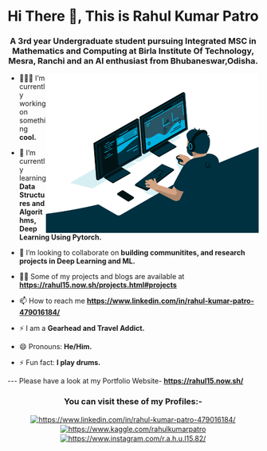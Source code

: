 <h1 align="center"; font-family="Arial";font-weight=bolder>Hi There 👋, This is Rahul Kumar Patro</h1>
<!-- 
<p align="left"> <img src="https://komarev.com/ghpvc/?username=Rahul1582" alt="Rahul1582" /> </p> -->

<h3 align="center">A 3rd year Undergraduate student pursuing Integrated MSC in Mathematics and Computing at Birla Institute Of Technology, Mesra, Ranchi and an AI enthusiast from Bhubaneswar,Odisha.</h3>


 <img align="right" alt="GIF" src="code.gif" height="320" />

- 👨🏽‍💻 I’m currently working on something **cool.**

- 🌱 I’m currently learning **Data Structures and Algorithms, Deep Learning Using Pytorch.**

- 👯 I’m looking to collaborate on **building communitites, and research projects in Deep Learning and ML.**

- 👨‍💻 Some of my projects and blogs are available at **https://rahul15.now.sh/projects.html#projects**

- 📫 How to reach me **https://www.linkedin.com/in/rahul-kumar-patro-479016184/**

- ⚡ I am a  **Gearhead and Travel Addict.**

- 😄 Pronouns: **He/Him.**

- ⚡ Fun fact: **I play drums.**

--- Please have a look at my Portfolio Website- **https://rahul15.now.sh/**


<h3 align="center">You can visit these of my Profiles:-</h3>

<p align="center">
<a href="https://www.linkedin.com/in/rahul-kumar-patro-479016184/" target="blank"><img align="center" src="https://cdn.jsdelivr.net/npm/simple-icons@3.0.1/icons/linkedin.svg" alt="https://www.linkedin.com/in/rahul-kumar-patro-479016184/" height="30" width="30" /></a>
<a href="https://www.kaggle.com/rahulkumarpatro" target="blank"><img align="center" src="https://cdn.jsdelivr.net/npm/simple-icons@3.0.1/icons/kaggle.svg" alt="https://www.kaggle.com/rahulkumarpatro" height="30" width="30" /></a>
<a href="https://www.instagram.com/r.a.h.u.l15.82/" target="blank"><img align="center" src="https://cdn.jsdelivr.net/npm/simple-icons@3.0.1/icons/instagram.svg" alt="https://www.instagram.com/r.a.h.u.l15.82/" height="30" width="30" /></a>
</p>
